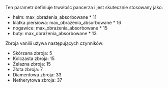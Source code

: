 Ten parametr definiuje trwałość pancerza i jest skutecznie stosowany jako:

* hełm: max_obrażenia_absorbowane * 11
* klatka piersiowa: max_obrażenia_absorbowane * 16
* nogawice: max_obrażenia_absorbowane * 15
* buty: max_obrażenia_absorbowane * 13

Zbroja vanilii używa następujących czynników:

* Skórzana zbroja: 5
* Kolczasta zbroja: 15
* Żelazna zbroja: 15
* Złota zbroja: 7
* Diamentowa zbroja: 33
* Netherytowa zbroja: 37